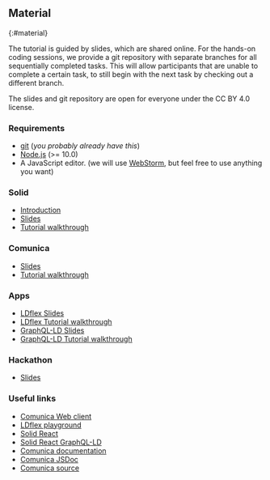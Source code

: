 ## Material
{:#material}

The tutorial is guided by slides,
which are shared online.
For the hands-on coding sessions, we provide
a git repository with separate branches for all sequentially completed tasks.
This will allow participants that are unable to complete a certain task,
to still begin with the next task by checking out a different branch.

The slides and git repository are open for everyone under the CC BY 4.0 license.

### Requirements

* [git](https://git-scm.com/) (*you probably already have this*)
* [Node.js](https://nodejs.org/en/) (>= 10.0)
* A JavaScript editor. (we will use [WebStorm](https://www.jetbrains.com/webstorm/), but feel free to use anything you want)

### Solid

* [Introduction](https://comunica.github.io/Tutorial-ISWC2019-Slides-Introduction/)
* [Slides](https://comunica.github.io/Tutorial-ISWC2019-Slides-Solid/)
* [Tutorial walkthrough](https://github.com/comunica/Tutorial-Solid-Getting-Started/wiki/Tutorial-walkthrough)

### Comunica

* [Slides](https://comunica.github.io/Tutorial-ISWC2019-Slides-Comunica/)
* [Tutorial walkthrough](https://github.com/comunica/Tutorial-Comunica-Querying-Data/wiki/Comunica-tutorial:-Querying-Data)

### Apps

* [LDflex Slides](https://comunica.github.io/Tutorial-ISWC2019-Slides-LDflex/)
* [LDflex Tutorial walkthrough](https://github.com/julianrojas87/Tutorial-ISWC2019-LDflex-on-React/wiki/Tutorial-Walkthrough)
* [GraphQL-LD Slides](https://comunica.github.io/Tutorial-ISWC2019-Slides-GraphQL-LD/#)
* [GraphQL-LD Tutorial walkthrough](https://github.com/comunica/Tutorial-Solid-GraphQL-LD-Profile-Viewer/wiki/Tutorial-walkthrough)

### Hackathon

* [Slides](https://comunica.github.io/Tutorial-ISWC2019-Slides-Hackathon/)

### Useful links

* [Comunica Web client](http://query.linkeddatafragments.org/)
* [LDflex playground](https://solid.github.io/ldflex-playground/)
* [Solid React](https://github.com/solid/react-components/)
* [Solid React GraphQL-LD](https://github.com/rubensworks/solid-react-graphql-ld.js)
* [Comunica documentation](https://comunica.readthedocs.io/en/latest/)
* [Comunica JSDoc](https://comunica.github.io/comunica/)
* [Comunica source](https://github.com/comunica/comunica)

